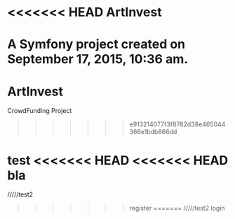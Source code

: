 <<<<<<< HEAD
ArtInvest
=========

A Symfony project created on September 17, 2015, 10:36 am.
=======
# ArtInvest
CrowdFunding Project
>>>>>>> e913214077f3f8782d38e465044366e1bdb866dd

test
<<<<<<< HEAD
<<<<<<< HEAD
bla
=======
/////test2
>>>>>>> register
=======
/////test2
>>>>>>> login
